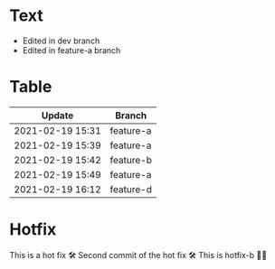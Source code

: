 # Text

- Edited in dev branch
- Edited in feature-a branch

# Table

| Update           | Branch    |
|------------------|-----------|
| 2021-02-19 15:31 | feature-a |
| 2021-02-19 15:39 | feature-a |
| 2021-02-19 15:42 | feature-b |
| 2021-02-19 15:49 | feature-a |
| 2021-02-19 16:12 | feature-d |

# Hotfix

This is a hot fix 🛠
Second commit of the hot fix 🛠
This is hotfix-b 👲🏽
